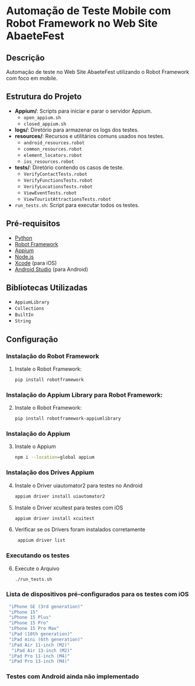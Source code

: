 # Automação de Teste Mobile com Robot Framework no Web Site AbaeteFest 

## Descrição

Automação de teste no Web Site AbaeteFest utilizando o Robot Framework com foco em mobile.

## Estrutura do Projeto

- **Appium/**: Scripts para iniciar e parar o servidor Appium.
  - `open_appium.sh`
  - `closed_appium.sh`
- **logs/**: Diretório para armazenar os logs dos testes.
- **resources/**: Recursos e utilitários comuns usados nos testes.
  - `android_resources.robot`
  - `common_resources.robot`
  - `element_locators.robot`
  - `ios_resources.robot`
- **tests/**: Diretório contendo os casos de teste.
  - `VerifyContactTests.robot`
  - `VerifyFunctionsTests.robot`
  - `VerifyLocationsTests.robot`
  - `ViewEventTests.robot`
  - `ViewTouristAttractionsTests.robot`
- `run_tests.sh`: Script para executar todos os testes.

## Pré-requisitos

- [Python](https://www.python.org/downloads/)
- [Robot Framework](https://robotframework.org/)
- [Appium](http://appium.io/)
- [Node.js](https://nodejs.org/)
- [Xcode](https://developer.apple.com/xcode/) (para iOS)
- [Android Studio](https://developer.android.com/studio) (para Android)

## Bibliotecas Utilizadas

- `AppiumLibrary`
- `Collections`
- `BuiltIn`
- `String`

## Configuração

### Instalação do Robot Framework

1. Instale o Robot Framework:
   ```sh
   pip install robotframework
   ```

### Instalação do Appium Library para Robot Framework:

2. Instale o Robot Framework:
   ```sh
   pip install robotframework-appiumlibrary
   ```

### Instalação do Appium 

3. Instale o Appium
   ```sh
   npm i --location=global appium
   ```

### Instalação dos Drives Appium 

4. Instale o Driver uiautomator2 para testes no Android
   ```sh
   appium driver install uiautomator2
   ```

5. Instale o Driver xcuitest para testes com iOS
   ```sh
   appium driver install xcuitest
   ```

5. Verificar se os Drivers foram instalados corretamente
   ```sh
    appium driver list
    ```

### Executando os testes

6. Execute o Arquivo
   ```sh
   ./run_tests.sh
   ```

### Lista de dispositivos pré-configurados para os testes com iOS

   ```sh   
    "iPhone SE (3rd generation)" 
    "iPhone 15" 
    "iPhone 15 Plus" 
    "iPhone 15 Pro" 
    "iPhone 15 Pro Max" 
    "iPad (10th generation)" 
    "iPad mini (6th generation)"
    "iPad Air 11-inch (M2)"
     "iPad Air 13-inch (M2)"
    "iPad Pro 11-inch (M4)"
    "iPad Pro 13-inch (M4)"
   ```

### Testes com Android ainda não implementado
    